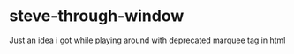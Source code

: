# steve-through-window

Just an idea i got while playing around with deprecated marquee tag in html
